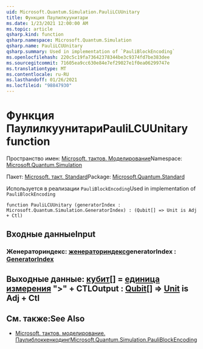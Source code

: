 ```yaml
---
uid: Microsoft.Quantum.Simulation.PauliLCUUnitary
title: Функция Паулилкуунитари
ms.date: 1/23/2021 12:00:00 AM
ms.topic: article
qsharp.kind: function
qsharp.namespace: Microsoft.Quantum.Simulation
qsharp.name: PauliLCUUnitary
qsharp.summary: Used in implementation of `PauliBlockEncoding`
ms.openlocfilehash: 220c5c19fa73642378344be3c9374fd7be383dee
ms.sourcegitcommit: 71605ea9cc630e84e7ef29027e1f0ea06299747e
ms.translationtype: MT
ms.contentlocale: ru-RU
ms.lasthandoff: 01/26/2021
ms.locfileid: "98847930"
---
```

# <a name="paulilcuunitary-function"></a><span data-ttu-id="9eb90-102">Функция Паулилкуунитари</span><span class="sxs-lookup"><span data-stu-id="9eb90-102">PauliLCUUnitary function</span></span>

<span data-ttu-id="9eb90-103">Пространство имен: [Microsoft. тактов. Моделирование](xref:Microsoft.Quantum.Simulation)</span><span class="sxs-lookup"><span data-stu-id="9eb90-103">Namespace: [Microsoft.Quantum.Simulation](xref:Microsoft.Quantum.Simulation)</span></span>

<span data-ttu-id="9eb90-104">Пакет: [Microsoft. такт. Standard](https://nuget.org/packages/Microsoft.Quantum.Standard)</span><span class="sxs-lookup"><span data-stu-id="9eb90-104">Package: [Microsoft.Quantum.Standard](https://nuget.org/packages/Microsoft.Quantum.Standard)</span></span>


<span data-ttu-id="9eb90-105">Используется в реализации `PauliBlockEncoding`</span><span class="sxs-lookup"><span data-stu-id="9eb90-105">Used in implementation of `PauliBlockEncoding`</span></span>

```qsharp
function PauliLCUUnitary (generatorIndex : Microsoft.Quantum.Simulation.GeneratorIndex) : (Qubit[] => Unit is Adj + Ctl)
```


## <a name="input"></a><span data-ttu-id="9eb90-106">Входные данные</span><span class="sxs-lookup"><span data-stu-id="9eb90-106">Input</span></span>

### <a name="generatorindex--generatorindex"></a><span data-ttu-id="9eb90-107">Женераториндекс: [женераториндекс](xref:Microsoft.Quantum.Simulation.GeneratorIndex)</span><span class="sxs-lookup"><span data-stu-id="9eb90-107">generatorIndex : [GeneratorIndex](xref:Microsoft.Quantum.Simulation.GeneratorIndex)</span></span>





## <a name="output--qubit--unit--is-adj--ctl"></a><span data-ttu-id="9eb90-108">Выходные данные: [кубит](xref:microsoft.quantum.lang-ref.qubit)[] = [единица измерения](xref:microsoft.quantum.lang-ref.unit)  ">" + CTL</span><span class="sxs-lookup"><span data-stu-id="9eb90-108">Output : [Qubit](xref:microsoft.quantum.lang-ref.qubit)[] => [Unit](xref:microsoft.quantum.lang-ref.unit)  is Adj + Ctl</span></span>



## <a name="see-also"></a><span data-ttu-id="9eb90-109">См. также:</span><span class="sxs-lookup"><span data-stu-id="9eb90-109">See Also</span></span>

- [<span data-ttu-id="9eb90-110">Microsoft. тактов. моделирование. Паулиблоккенкодинг</span><span class="sxs-lookup"><span data-stu-id="9eb90-110">Microsoft.Quantum.Simulation.PauliBlockEncoding</span></span>](xref:Microsoft.Quantum.Simulation.PauliBlockEncoding)